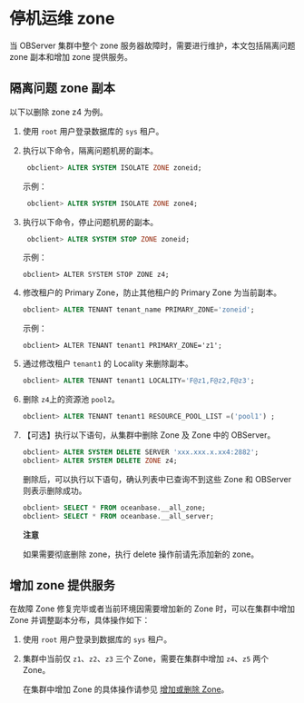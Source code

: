 停机运维 zone 
==============================

当 OBServer 集群中整个 zone 服务器故障时，需要进行维护，本文包括隔离问题 zone 副本和增加 zone 提供服务。

隔离问题 zone 副本 
---------------------------------

以下以删除 zone z4 为例。

1. 使用 `root` 用户登录数据库的 `sys` 租户。

   

2. 执行以下命令，隔离问题机房的副本。

   ```sql
    obclient> ALTER SYSTEM ISOLATE ZONE zoneid;
   ```

   

   示例：

   ```sql
    obclient> ALTER SYSTEM ISOLATE ZONE zone4;
   ```

   

3. 执行以下命令，停止问题机房的副本。

   ```sql
    obclient> ALTER SYSTEM STOP ZONE zoneid;
   ```

   

   示例：

   ```unknow
   obclient> ALTER SYSTEM STOP ZONE z4;
   ```

   

4. 修改租户的 Primary Zone，防止其他租户的 Primary Zone 为当前副本。

   ```sql
   obclient> ALTER TENANT tenant_name PRIMARY_ZONE='zoneid';
   ```

   

   示例：

   ```unknow
   obclient> ALTER TENANT tenant1 PRIMARY_ZONE='z1';
   ```

   

5. 通过修改租户 `tenant1` 的 Locality 来删除副本。

   ```sql
   obclient> ALTER TENANT tenant1 LOCALITY='F@z1,F@z2,F@z3';
   ```

   

6. 删除 `z4`上的资源池 `pool2`。

   ```sql
   obclient> ALTER TENANT tenant1 RESOURCE_POOL_LIST =('pool1') ;
   ```

   

7. 【可选】执行以下语句，从集群中删除 Zone 及 Zone 中的 OBServer。

   ```sql
   obclient> ALTER SYSTEM DELETE SERVER 'xxx.xxx.x.xx4:2882';
   obclient> ALTER SYSTEM DELETE ZONE z4;
   ```

   

   删除后，可以执行以下语句，确认列表中已查询不到这些 Zone 和 OBServer 则表示删除成功。

   ```sql
   obclient> SELECT * FROM oceanbase.__all_zone;
   obclient> SELECT * FROM oceanbase.__all_server;
   ```

   
   **注意**

   

   如果需要彻底删除 zone，执行 delete 操作前请先添加新的 zone。
   




增加 zone 提供服务 
---------------------------------

在故障 Zone 修复完毕或者当前环境因需要增加新的 Zone 时，可以在集群中增加 Zone 并调整副本分布，具体操作如下：

1. 使用 `root` 用户登录到数据库的 `sys` 租户。

   

2. 集群中当前仅 `z1`、`z2`、`z3` 三个 Zone，需要在集群中增加 `z4`、`z5` 两个 Zone。

   在集群中增加 Zone 的具体操作请参见 [增加或删除 Zone](../../../2.basic-database-management/1.manage-clusters/4.manage-zones-in-a-cluster/2.add-or-remove-a-zone-1.md)。
   



